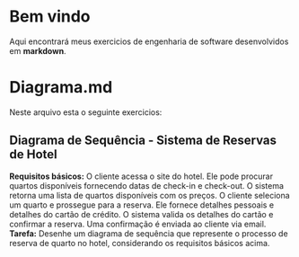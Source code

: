# Bem vindo
Aqui encontrará meus exercicios de engenharia de software desenvolvidos em **markdown**.

# Diagrama.md
Neste arquivo esta o seguinte exercicios:
## Diagrama de Sequência - Sistema de Reservas de Hotel
**Requisitos básicos:**
O cliente acessa o site do hotel.
Ele pode procurar quartos disponíveis fornecendo datas de check-in e check-out.
O sistema retorna uma lista de quartos disponíveis com os preços.
O cliente seleciona um quarto e prossegue para a reserva.
Ele fornece detalhes pessoais e detalhes do cartão de crédito.
O sistema valida os detalhes do cartão e confirmar a reserva.
Uma confirmação é enviada ao cliente via email.
**Tarefa:**
Desenhe um diagrama de sequência que represente o processo de reserva de quarto no hotel, considerando os requisitos básicos acima.
